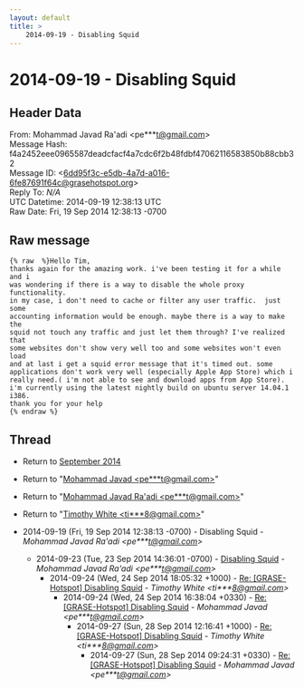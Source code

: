 ```yaml
---
layout: default
title: >
    2014-09-19 - Disabling Squid
---
```


# 2014-09-19 - Disabling Squid

## Header Data

From: Mohammad Javad Ra'adi \<pe***t@gmail.com\><br>
Message Hash: f4a2452eee0965587deadcfacf4a7cdc6f2b48fdbf47062116583850b88cbb32<br>
Message ID: \<6dd95f3c-e5db-4a7d-a016-6fe87691f64c@grasehotspot.org\><br>
Reply To: _N/A_<br>
UTC Datetime: 2014-09-19 12:38:13 UTC<br>
Raw Date: Fri, 19 Sep 2014 12:38:13 -0700<br>

## Raw message

```
{% raw  %}Hello Tim,
thanks again for the amazing work. i've been testing it for a while and i 
was wondering if there is a way to disable the whole proxy functionality. 
in my case, i don't need to cache or filter any user traffic.  just some 
accounting information would be enough. maybe there is a way to make the 
squid not touch any traffic and just let them through? I've realized that 
some websites don't show very well too and some websites won't even load 
and at last i get a squid error message that it's timed out. some 
applications don't work very well (especially Apple App Store) which i 
really need.( i'm not able to see and download apps from App Store). 
i'm currently using the latest nightly build on ubuntu server 14.04.1 i386. 
thank you for your help
{% endraw %}
```

## Thread

+ Return to [September 2014](/archive/2014/09)

+ Return to "[Mohammad Javad <pe***t<span>@</span>gmail.com>](/authors/pe___t_at_gmail_com)"
+ Return to "[Mohammad Javad Ra'adi <pe***t<span>@</span>gmail.com>](/authors/pe___t_at_gmail_com)"
+ Return to "[Timothy White <ti***8<span>@</span>gmail.com>](/authors/ti___8_at_gmail_com)"

+ 2014-09-19 (Fri, 19 Sep 2014 12:38:13 -0700) - Disabling Squid - _Mohammad Javad Ra'adi \<pe***t@gmail.com\>_
  + 2014-09-23 (Tue, 23 Sep 2014 14:36:01 -0700) - [Disabling Squid](/archive/2014/09/7724ffa086967209345dfa943564f475fe1e6421e3f18a7070eaaf5eeb2898a2) - _Mohammad Javad Ra'adi \<pe***t@gmail.com\>_
    + 2014-09-24 (Wed, 24 Sep 2014 18:05:32 +1000) - [Re: [GRASE-Hotspot] Disabling Squid](/archive/2014/09/9d6e20dfb94d7211cd18d1efb4584ceecaea05fe420cf14cfdf744be59340b91) - _Timothy White \<ti***8@gmail.com\>_
      + 2014-09-24 (Wed, 24 Sep 2014 16:38:04 +0330) - [Re: [GRASE-Hotspot] Disabling Squid](/archive/2014/09/7786b80cbcfdd2f513381a046af4144d19c89588964eb958862534a68ab62c33) - _Mohammad Javad \<pe***t@gmail.com\>_
        + 2014-09-27 (Sun, 28 Sep 2014 12:16:41 +1000) - [Re: [GRASE-Hotspot] Disabling Squid](/archive/2014/09/e5dc6c6bfbc737ec306311cc7a4b9d4ef4335ebab810bcd7b02a93234c15e4f2) - _Timothy White \<ti***8@gmail.com\>_
          + 2014-09-27 (Sun, 28 Sep 2014 09:24:31 +0330) - [Re: [GRASE-Hotspot] Disabling Squid](/archive/2014/09/3a4e8744f4d54e84fbea05747f3fafa0ba91d09c6b0734389ea795901cba807e) - _Mohammad Javad \<pe***t@gmail.com\>_

